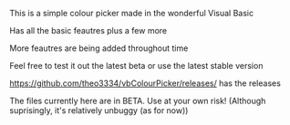 This is a simple colour picker made in the wonderful Visual Basic

Has all the basic feautres plus a few more

More feautres are being added throughout time

Feel free to test it out the latest beta or use the latest stable version

https://github.com/theo3334/vbColourPicker/releases/ has the releases

The files currently here are in BETA. Use at your own risk! (Although suprisingly, it's relatively unbuggy (as for now))
